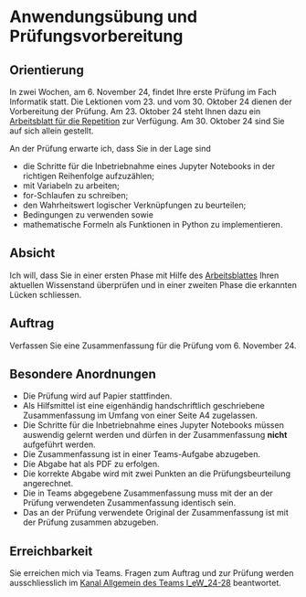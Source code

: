 # Anwendungsübung und Prüfungsvorbereitung

## Orientierung

In zwei Wochen, am 6. November 24, findet Ihre erste Prüfung im Fach
Informatik statt. Die Lektionen vom 23. und vom 30. Oktober 24 dienen der
Vorbereitung der Prüfung. Am 23. Oktober 24 steht Ihnen dazu ein
[Arbeitsblatt für die Repetition](241023_anwendungsuebungen.ipynb)
zur Verfügung. Am 30. Oktober 24 sind
Sie auf sich allein gestellt.

An der Prüfung erwarte ich, dass Sie in der Lage sind

* die Schritte für die Inbetriebnahme eines Jupyter Notebooks in der
  richtigen Reihenfolge aufzuzählen;
* mit Variabeln zu arbeiten;
* for-Schlaufen zu schreiben;
* den Wahrheitswert logischer Verknüpfungen zu beurteilen;
* Bedingungen zu verwenden sowie
* mathematische Formeln als Funktionen in Python zu implementieren.

## Absicht

Ich will, dass Sie in einer ersten Phase mit Hilfe des 
[Arbeitsblattes](241023_anwendungsuebungen.ipynb)
Ihren aktuellen Wissenstand überprüfen und in einer zweiten Phase die
erkannten Lücken schliessen.

## Auftrag

Verfassen Sie eine Zusammenfassung für die Prüfung vom 6. November 24.

## Besondere Anordnungen

* Die Prüfung wird auf Papier stattfinden.
* Als Hilfsmittel ist eine eigenhändig handschriftlich geschriebene
  Zusammenfassung im Umfang von einer Seite A4 zugelassen.
* Die Schritte für die Inbetriebnahme eines Jupyter Notebooks müssen
  auswendig gelernt werden und dürfen in der Zusammenfassung **nicht**
  aufgeführt werden.
* Die Zusammenfassung ist in einer Teams-Aufgabe abzugeben.
* Die Abgabe hat als PDF zu erfolgen.
* Die korrekte Abgabe wird mit zwei Punkten an die Prüfungsbeurteilung angerechnet.
* Die in Teams abgegebene Zusammenfassung muss mit der an der Prüfung
  verwendeten Zusammenfassung identisch sein.
* Das an der Prüfung verwendete Original der Zusammenfassung ist mit der
  Prüfung zusammen abzugeben.

## Erreichbarkeit

Sie erreichen mich via Teams. Fragen zum Auftrag und zur Prüfung werden
ausschliesslich im [Kanal Allgemein des Teams
I_eW_24-28](https://teams.microsoft.com/l/channel/19%3A83cEEW8aBMfwO4plmhM1NH6N0orzg10qHCttpeE7YsU1%40thread.tacv2/General?groupId=b45ae719-3b69-4ae3-b696-41e72f96a352&tenantId=50059cc0-6e9c-4754-b309-9fda676913c7)
beantwortet. 
